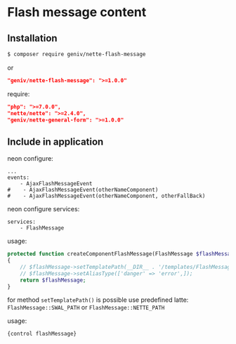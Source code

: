 Flash message content
=====================

Installation
------------
```sh
$ composer require geniv/nette-flash-message
```
or
```json
"geniv/nette-flash-message": ">=1.0.0"
```

require:
```json
"php": ">=7.0.0",
"nette/nette": ">=2.4.0",
"geniv/nette-general-form": ">=1.0.0"
```

Include in application
----------------------
neon configure:
```neon
...
events:
    - AjaxFlashMessageEvent
#    - AjaxFlashMessageEvent(otherNameComponent)
#    - AjaxFlashMessageEvent(otherNameComponent, otherFallBack)
```

neon configure services:
```neon
services:
    - FlashMessage
```

usage:
```php
protected function createComponentFlashMessage(FlashMessage $flashMessage)
{
    // $flashMessage->setTemplatePath(__DIR__ . '/templates/FlashMessage.latte');
    // $flashMessage->setAliasType(['danger' => 'error',]);
    return $flashMessage;
}
```

for method `setTemplatePath()` is possible use predefined latte: `FlashMessage::SWAL_PATH` or `FlashMessage::NETTE_PATH`

usage:
```latte
{control flashMessage}
```
